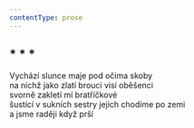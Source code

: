 ```yaml
---
contentType: prose
---
```


## \* \* \*

Vychází slunce maje pod očima skoby  
na nichž jako zlatí brouci visí oběšenci  
svorně zakletí mí bratříčkové  
šustící v sukních sestry jejich chodíme po zemi  
a jsme raději když prší
